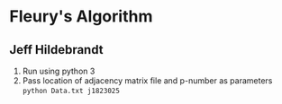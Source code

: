 # Fleury's Algorithm #
## Jeff Hildebrandt ##
1) Run using python 3
2) Pass location of adjacency matrix file and p-number as parameters
`python Data.txt j1823025`